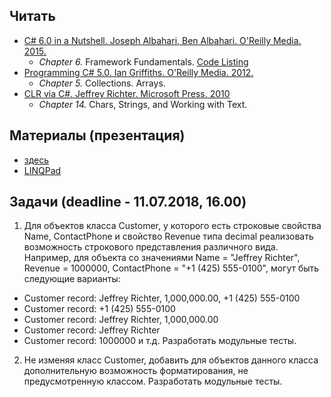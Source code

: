 ## Читать
- [C# 6.0 in a Nutshell. Joseph Albahari, Ben Albahari. O'Reilly Media. 2015.](http://shop.oreilly.com/product/0636920040323.do)
  - *Chapter 6.* Framework Fundamentals. [Code Listing](http://www.albahari.com/nutshell/ch06.aspx)
- [Programming C# 5.0. Ian Griffiths. O'Reilly Media. 2012.](http://shop.oreilly.com/product/0636920024064.do)
  - *Chapter 5.* Collections. Arrays.
- [CLR via C#. Jeffrey Richter. Microsoft Press. 2010](https://www.goodreads.com/book/show/7121415-clr-via-c)
  - *Chapter 14.* Chars, Strings, and Working with Text.

## Материалы (презентация)
- [здесь](https://github.com/EPM-RD-NETLAB/.NET-Framework-modules/blob/master/M2.%20Basic%20Coding%20in%20C%23/M2.%20Basic%20Coding%20in%20C%23%207.0.pdf)
- [LINQPad](https://drive.google.com/drive/u/0/folders/1J1jn8mVUlTxptogrdYmYKAYuom12Dq1t)

## Задачи (deadline - 11.07.2018, 16.00)
1. Для объектов класса Customer, у которого есть строковые свойства Name, ContactPhone и свойство Revenue типа decimal реализовать возможность строкового представления различного вида. Например, для объекта со значениями Name = "Jeffrey Richter", Revenue = 1000000, ContactPhone = "+1 (425) 555-0100", могут быть следующие варианты:
 - Customer record: Jeffrey Richter, 1,000,000.00, +1 (425) 555-0100
 - Customer record: +1 (425) 555-0100
 - Customer record: Jeffrey Richter, 1,000,000.00
 - Customer record: Jeffrey Richter
 - Customer record: 1000000 и т.д.
Разработать модульные тесты.

2. Не изменяя класс Customer, добавить для объектов данного класса дополнительную возможность форматирования, не предусмотренную классом. Разработать модульные тесты.

